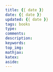 ```yaml
---
title: {{ date }}
date: {{ date }}
updated: {{ date }}
tags: books
type:
comments:
description:
keywords:
top_img:
mathjax:
katex:
aside:
---
```

